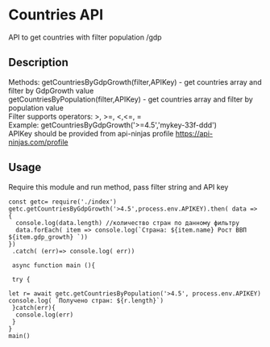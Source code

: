 # Countries API

API to get countries with filter population /gdp

## Description
Methods: getCountriesByGdpGrowth(filter,APIKey) - get countries array and  filter by GdpGrowth value \
 getCountriesByPopulation(filter,APIKey) - get countries array and  filter by population value \
Filter supports operators: >, >=, <,<=, = \
Example: getCountriesByGdpGrowth('>=4.5','mykey-33f-ddd') \
APIKey should be provided from api-ninjas profile https://api-ninjas.com/profile
## Usage
Require this module and run method, pass filter string and API key
```
const getc= require('./index')
getc.getCountriesByGdpGrowth('>4.5',process.env.APIKEY).then( data => {
  console.log(data.length) //количество стран по данному фильтру
  data.forEach( item => console.log(`Страна: ${item.name} Рост ВВП ${item.gdp_growth} `))
})
 .catch( (err)=> console.log( err))
 
 async function main (){
  
 try {
  
let r= await getc.getCountriesByPopulation('>4.5', process.env.APIKEY)  
console.log( `Получено стран: ${r.length}`)
 }catch(err){
  console.log(err)
 }
}
main()
```